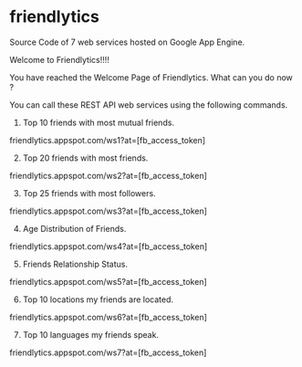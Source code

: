 friendlytics
============

Source Code of 7 web services hosted on Google App Engine.

Welcome to Friendlytics!!!!


You have reached the Welcome Page of Friendlytics. What can you do now ? 

You can call these REST API web services using the following commands. 

  1. Top 10 friends with most mutual friends. 

friendlytics.appspot.com/ws1?at=[fb_access_token] 
  
  2. Top 20 friends with most friends. 

friendlytics.appspot.com/ws2?at=[fb_access_token] 

  3. Top 25 friends with most followers. 

friendlytics.appspot.com/ws3?at=[fb_access_token] 

  4. Age Distribution of Friends. 

friendlytics.appspot.com/ws4?at=[fb_access_token] 

  5. Friends Relationship Status. 

friendlytics.appspot.com/ws5?at=[fb_access_token] 

  6. Top 10 locations my friends are located. 

friendlytics.appspot.com/ws6?at=[fb_access_token] 

  7. Top 10 languages my friends speak. 

friendlytics.appspot.com/ws7?at=[fb_access_token] 
